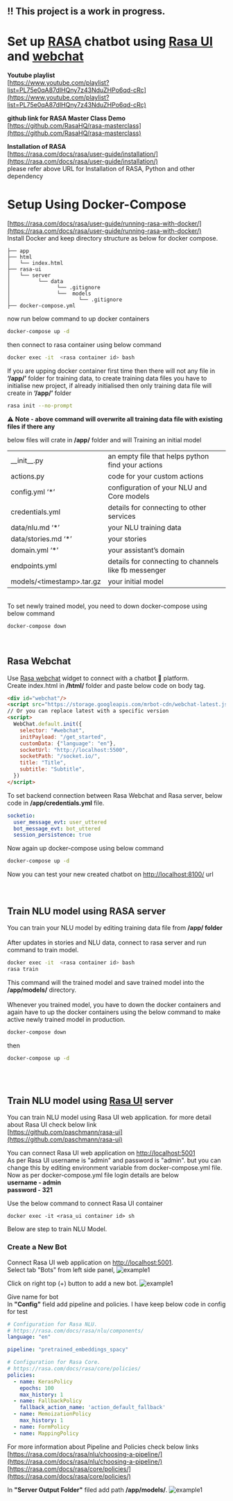 ## !! This project is a work in progress.

# Set up [RASA](https://rasa.com/) chatbot using [Rasa UI](https://github.com/paschmann/rasa-ui) and [webchat](https://github.com/botfront/rasa-webchat)

**Youtube playlist** \
[https://www.youtube.com/playlist?list=PL75e0qA87dlHQny7z43NduZHPo6qd-cRc](https://www.youtube.com/playlist?list=PL75e0qA87dlHQny7z43NduZHPo6qd-cRc)

**github link for RASA Master Class Demo** \
[https://github.com/RasaHQ/rasa-masterclass](https://github.com/RasaHQ/rasa-masterclass)

**Installation of RASA** \
[https://rasa.com/docs/rasa/user-guide/installation/](https://rasa.com/docs/rasa/user-guide/installation/)  
please refer above URL for Installation of RASA, Python and other dependency

# Setup Using Docker-Compose
[https://rasa.com/docs/rasa/user-guide/running-rasa-with-docker/](https://rasa.com/docs/rasa/user-guide/running-rasa-with-docker/) \
Install Docker and keep directory structure as below for docker compose.

```language
├── app
├── html
│   └── index.html
├── rasa-ui
│   └── server
│         └── data
│               └── .gitignore
│               └──  models
│                      └── .gitignore
├── docker-compose.yml
```

now run below command to up docker containers

```bash
docker-compose up -d
```

then connect to rasa container using below command 

```bash
docker exec -it  <rasa container id> bash
```

If you are upping docker container first time then there will not any file in **‘/app/’** folder for training data, to create training data files you have to initialise new project, if already initialised then only training data file will create in **‘/app/’** folder

```bash
rasa init --no-prompt
```

:warning: **Note - above command will overwrite all training data file with existing files if there any**

below files will crate in **/app/** folder and will Training an initial model

<table>
    <tr>
        <td>
            __init__.py
        </td>
        <td>
            an empty file that helps python find your actions
        </td>
    </tr>
    <tr>
        <td>
            actions.py
        </td>
        <td>
            code for your custom actions
        </td>
    </tr>
    <tr>
        <td>config.yml ‘*’
        </td>
        <td>configuration of your NLU and Core models
        </td>
    </tr>
    <tr>
        <td>credentials.yml
        </td>
        <td>details for connecting to other services
        </td>
    </tr>
    <tr>
        <td>data/nlu.md ‘*’
        </td>
        <td>your NLU training data
        </td>
    </tr>
    <tr>
        <td>data/stories.md ‘*’
        </td>
        <td>your stories
        </td>
    </tr>
    <tr>
        <td>domain.yml ‘*’
        </td>
        <td>your assistant’s domain
        </td>
    </tr>
    <tr>
        <td>endpoints.yml
        </td>
        <td>details for connecting to channels like fb messenger
        </td>
    </tr>
    <tr>
        <td>models/&lt;timestamp&gt;.tar.gz
        </td>
        <td>your initial model
        </td>
    </tr>
</table>
<br>
To set newly trained model, you need to down docker-compose using below command

```bash
docker-compose down
```


<br>

## Rasa Webchat
Use [Rasa webchat](https://github.com/botfront/rasa-webchat) widget to connect with a chatbot 💬 platform. \
Create index.html in **/html/** folder and paste below code on body tag.

```html
<div id="webchat"/>
<script src="https://storage.googleapis.com/mrbot-cdn/webchat-latest.js"></script>
// Or you can replace latest with a specific version
<script>
  WebChat.default.init({
    selector: "#webchat",
    initPayload: "/get_started",
    customData: {"language": "en"},
    socketUrl: "http://localhost:5500",
    socketPath: "/socket.io/",
    title: "Title",
    subtitle: "Subtitle",
  })
</script>
```

To set backend connection between Rasa Webchat and Rasa server, below code in **/app/credentials.yml** file.

```yml
socketio:
  user_message_evt: user_uttered
  bot_message_evt: bot_uttered
  session_persistence: true
```

Now again up docker-compose using below command

```bash
docker-compose up -d
```

Now you can test your new created chatbot on [http://localhost:8100/](http://localhost:8100/) url
<br><br><br>

## Train NLU model using RASA server

You can train your NLU model by editing training data file from **/app/ folder** 
<br><br>
After updates in  stories and NLU data, connect to rasa server and run command to train model.

```bash
docker exec -it  <rasa container id> bash
rasa train
```

This command will the trained model and save trained model into the **/app/models/** directory.
<br><br>
Whenever you trained model, you have to down the docker containers and again have to up the docker containers using the below command to make active newly trained model in production.

```bash
docker-compose down
```

then

```bash
docker-compose up -d
```

<br><br>

## Train NLU model using [Rasa UI](https://github.com/paschmann/rasa-ui) server

You can train NLU model using Rasa UI web application. for more detail about Rasa UI check below link \
[https://github.com/paschmann/rasa-ui](https://github.com/paschmann/rasa-ui)

You can connect Rasa UI web application on [http://localhost:5001](http://localhost:5001) \
As per Rasa UI username is "admin" and password is "admin". but you can change this by editing environment variable from docker-compose.yml file. 
Now as per docker-compose.yml file login details are below \
**username - admin** \
**password - 321**

Use the below command to connect Rasa UI container

```language
docker exec -it <rasa_ui container id> sh
```

Below are step to train NLU Model.

### Create a New Bot  
Connect Rasa UI web application on [http://localhost:5001](http://localhost:5001). \
Select tab "Bots" from left side panel, 
![example1](raw/dashboard.jpg)

Click on right top (+) button to add a new bot.
![example1](raw/create-bot.jpg)

Give name for bot \
In **"Config"** field add pipeline and policies. I have keep below code in config for test

```yml
# Configuration for Rasa NLU.
# https://rasa.com/docs/rasa/nlu/components/
language: "en"

pipeline: "pretrained_embeddings_spacy"

# Configuration for Rasa Core.
# https://rasa.com/docs/rasa/core/policies/
policies:
  - name: KerasPolicy
    epochs: 100
    max_history: 1
  - name: FallbackPolicy
    fallback_action_name: 'action_default_fallback'
  - name: MemoizationPolicy
    max_history: 1
  - name: FormPolicy
  - name: MappingPolicy
```
For more information about Pipeline and Policies check below links \
[https://rasa.com/docs/rasa/nlu/choosing-a-pipeline/](https://rasa.com/docs/rasa/nlu/choosing-a-pipeline/) \
[https://rasa.com/docs/rasa/core/policies/](https://rasa.com/docs/rasa/core/policies/)

In **"Server Output Folder"** filed add path **/app/models/**.
![example1](raw/bot-setting.png)